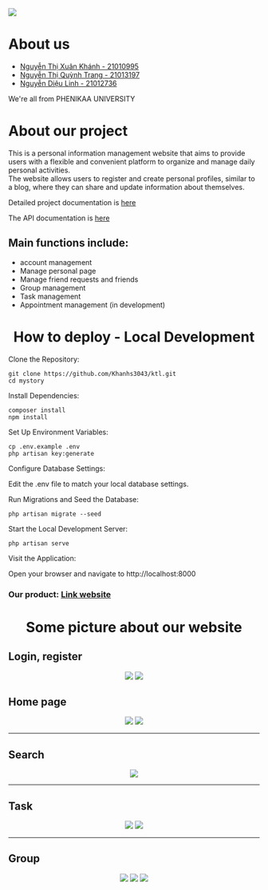 <img src="https://github.com/Khanhs3043/ktl/assets/124223086/b039360b-eadc-4056-8486-22314f1f7a2c">
<h1>About us</h1>
<ul>
    <a href = 'https://github.com/Khanhs3043' ><li>Nguyễn Thị Xuân Khánh - 21010995</li></a>
    <a href = 'https://github.com/nguyendieulinh03' ><li>Nguyễn Thị Quỳnh Trang - 21013197</li></a>
    <a href = 'https://github.com/Trangnguyenthiquynh' ><li>Nguyễn Diệu Linh - 21012736</li></a>
</ul>
<p>We're all from PHENIKAA UNIVERSITY</p>
<h1>About our project</h1>
<p>This is a personal information management website that aims to provide users with a flexible and convenient platform to organize and manage daily personal activities. <br> The website allows users to register and create personal profiles, similar to a blog, where they can share and update information about themselves.</p>
<p>Detailed project documentation is <a href='https://docs.google.com/document/d/1_GLSlEEL401t5qvXVLtcParRF790TMa3'>here</a></p>
<p>The API documentation is <a href='https://github.com/Khanhs3043/ktl/wiki/API-Documentation'>here</a></p>
<h2>Main functions include:</h2>
<ul>
    <li>account management</li>
     <li>Manage personal page</li>
     <li>Manage friend requests and friends</li>
     <li>Group management</li>
     <li>Task management</li>
     <li>Appointment management (in development)</li>
</ul>
<h1 align='center'>How to deploy - Local Development</h1>
Clone the Repository:

    git clone https://github.com/Khanhs3043/ktl.git
    cd mystory
    
Install Dependencies:

    composer install
    npm install
    
Set Up Environment Variables:


    cp .env.example .env
    php artisan key:generate
    
Configure Database Settings:

Edit the .env file to match your local database settings.

Run Migrations and Seed the Database:


    php artisan migrate --seed
    
Start the Local Development Server:

    php artisan serve
    
Visit the Application:

Open your browser and navigate to http://localhost:8000

<h3>Our product: <a href='https://supreme-system-jjrxpxjw4p793qxvw-8001.app.github.dev'>Link website</a></h3>
<h1 align='center'>Some picture about our website</h1>
<h2>Login, register</h2>
<div align='center'>
    <img src='https://github.com/Khanhs3043/ktl/assets/124223086/816bd767-b6e4-4218-9225-091d379f9b1f'>
    <img src='https://github.com/Khanhs3043/ktl/assets/124223086/e7eb16bc-6f05-443c-955f-23f59630ab06'>
</div>

<h2>Home page</h2>
<div align='center' >
    <img src='https://github.com/Khanhs3043/ktl/assets/124223086/ea6b7672-8298-4931-abde-f145f4b0c65c'>
    <img src='https://github.com/Khanhs3043/ktl/assets/124223086/e92f78be-255a-4e99-a93c-f188f67ab58e'>
</div>
<hr>
<h2>Search </h2>
<div align='center' >
    <img src='https://github.com/Khanhs3043/ktl/assets/124223086/2ec12243-9f58-495e-9389-f0c0cfac15d3'>
</div>
<hr>
<h2>Task</h2>
<div align='center' >
    <img src='https://github.com/Khanhs3043/ktl/assets/124223086/af58024b-8480-4029-aad6-cedaf5c59e05'>
    <img src='https://github.com/Khanhs3043/ktl/assets/124223086/a0e02590-1118-45d0-91b9-b54b600f577f'>
</div>
<hr>
<h2>Group</h2>
<div align='center' >
    <img src='https://github.com/Khanhs3043/ktl/assets/124223086/e0160ca0-6d1e-4d71-9432-5389c5199fc5'>
    <img src='https://github.com/Khanhs3043/ktl/assets/124223086/6510d7af-0aa6-4301-976e-fec59438e274'>
    <img src='https://github.com/Khanhs3043/ktl/assets/124223086/590e84f7-7e3d-48cd-bd37-bb60e4d5b957'>
</div>





